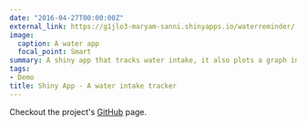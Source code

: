 ```yaml
---
date: "2016-04-27T00:00:00Z"
external_link: https://g1jlo3-maryam-sanni.shinyapps.io/waterreminder/
image:
  caption: A water app
  focal_point: Smart
summary: A shiny app that tracks water intake, it also plots a graph in real time showing your water intake progress.
tags:
- Demo
title: Shiny App - A water intake tracker
---
```


Checkout the project's [GitHub](https://github.com/ayoblvck/WaterIntakeReminder) page.